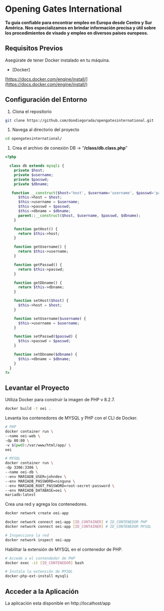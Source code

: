 # Opening Gates International

**Tu guía confiable para encontrar empleo en Europa desde Centro y Sur América. Nos especializamos en brindar información precisa y útil sobre los procedimientos de visado y empleo en diversos países europeos.**



## Requisitos Previos

Asegúrate de tener Docker instalado en tu máquina.

- [Docker]

[https://docs.docker.com/engine/install/](https://docs.docker.com/engine/install/)



## Configuración del Entorno

1. Clona el repositorio

```bash
git clone https://github.com/dondiegorada/opengatesinternational.git
```

1. Navega al directorio del proyecto

```bash
cd opengatesinternational/
```

1. Crea el archivo de conexión DB → “**/class/db.class.php**”

```php
<?php

  class db extends mysqli {
    private $host;
    private $username;
    private $passwd;
    private $dbname;

   function __construct($host='host', $username='username', $passwd='password', $dbname='DBname') {
      $this->host = $host;
      $this->username = $username;
      $this->passwd = $passwd;
      $this->dbname = $dbname;
      parent::__construct($host, $username, $passwd, $dbname);
    }

    function getHost() {
      return $this->host;
    }

    function getUsername() {
      return $this->username;
    }

    function getPasswd() {
      return $this->passwd;
    }

    function getDbname() {
      return $this->dbname;
    }

    function setHost($host) {
      $this->host = $host;
    }

    function setUsername($username) {
      $this->username = $username;
    }

    function setPasswd($passwd) {
      $this->passwd = $passwd;
    }

    function setDbname($dbname) {
      $this->dbname = $dbname;
    }
  }
?>
```



## Levantar el Proyecto

Utiliza Docker para construir  la imagen de PHP v 8.2.7.

```bash
docker build -t oei .
```

Levanta los contenedores de MYSQL y PHP con el CLI de Docker.

```bash
# PHP
docker container run \
--name oei-web \
-dp 80:80 \
-v $(pwd):/var/www/html/app/ \
oei

# MYSQL
docker container run \
-dp 3306:3306 \
--name oei-db \
--env MARIADB_USER=johndev \
--env MARIADB_PASSWORD=ninguna \
--env MARIADB_ROOT_PASSWORD=root-secret-password \
--env MARIADB_DATABASE=oei \
mariadb:latest
```

Crea una red y agrega los contenedores.

```bash
docker network create oei-app

docker network connect oei-app [ID_CONTAINER] # ID_CONTENEDOR PHP
docker network connect oei-app [ID_CONTAINER] # ID_CONTENEDOR MYSQL

# Inspecciona la red
docker network inspect oei-app
```

Habilitar la extensión de MYSQL en el contenedor de PHP.

```bash
# Accede a el contendedor de PHP
docker exec -it [ID_CONTENEDOR] bash

# Instala la extensión de MYSQL
docker-php-ext-install mysqli
```



## Acceder a la Aplicación

La aplicación esta disponible en http://localhost/app